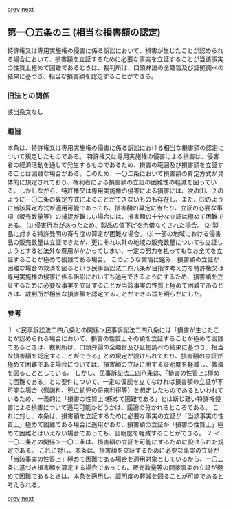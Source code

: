 [prev](/specific/markdowns/特許法/149_Mp-Ch_4-Se_2-At_105_2_12.md)
[next](/specific/markdowns/特許法/151_Mp-Ch_4-Se_2-At_105_4.md)
## 第一〇五条の三 (相当な損害額の認定)
特許権又は専用実施権の侵害に係る訴訟において、損害が生じたことが認められる場合において、損害額を立証するために必要な事実を立証することが当該事実の性質上極めて困難であるときは、裁判所は、口頭弁論の全趣旨及び証拠調べの結果に基づき、相当な損害額を認定することができる。

### 旧法との関係
該当条文なし

### 趣旨
本条は、特許権又は専用実施権の侵害に係る訴訟における相当な損害額の認定について規定したものである。
特許権又は専用実施権の侵害による損害は、侵害者の経済活動を通して発生するものであるため、損害の範囲及び損害額を立証することは困難な場合がある。このため、一〇二条において損害額の算定方式が具体的に規定されており、権利者による損害額の立証の困難性の軽減を図っている。しかしながら、特許権又は専用実施権の侵害による損害には、次の⑴、⑵のように一〇二条の算定方式によることができないものも存在し、また、⑶のように当該算定方式が適用可能であっても、損害額の算定に当たり、立証の必要な事項（販売数量等）の捕捉が難しい場合には、損害額の十分な立証は極めて困難である。
⑴ 侵害行為があったため、製品の値下げを余儀なくされた場合。
⑵ 製品に対する特許発明の寄与度の算定が困難な場合。
⑶ 一部の地域における侵害品の販売数量は立証できたが、更にそれ以外の地域の販売数量についても立証しようとすると法外な費用がかかってしまい、一定の努力を払ってもなお全てを立証することが極めて困難である場合。
このような実情に鑑み、損害額の立証が困難な場合の救済を図るという民事訴訟法二四八条が目指す考え方を特許権又は専用実施権の侵害に係る訴訟においても適用できるようにするため、損害額を立証するために必要な事実を立証することが当該事実の性質上極めて困難であるときは、裁判所が相当な損害額を認定することができる旨を明らかにした。

### 参考
１ ＜民事訴訟法二四八条との関係＞民事訴訟法二四八条には「損害が生じたことが認められる場合において、損害の性質上その額を立証することが極めて困難であるときは、裁判所は、口頭弁論の全趣旨及び証拠調べの結果に基づき、相当な損害額を認定することができる」との規定が設けられており、損害額の立証が極めて困難である場合については、損害額の立証に関する証明度を軽減し、救済を図ることとしている。
しかし、民事訴訟法二四八条は、「損害の性質上⁝⁝極めて困難である」との要件について、一定の仮説を立てなければ損害額の立証が不可能な場合（慰謝料、死亡幼児の将来利得等）を想定したものであるといわれているため、一義的に「損害の性質上⁝⁝極めて困難である」とは断じ難い特許権侵害による損害について適用可能かどうかは、議論の分かれるところである。
これに対し、本条は、損害額を立証するために必要な事実の立証が「当該事実の性質上」極めて困難である場合に適用があり、損害額の立証が「損害の性質上」極めて困難とはいえない場合であっても、証明度を軽減することができる。
２ ＜一〇二条との関係＞一〇二条は、損害額の立証を可能にするために設けられた規定である。
これに対し、本条は、損害額を立証するために必要な事実の立証が「当該事実の性質上」極めて困難である場合を適用対象としているから、一〇二条に基づき損害額を算定する場合であっても、販売数量等の間接事実の立証が極めて困難であるときは、本条を適用し、証明度の軽減を図ることが可能であると考えられる。

[prev](/specific/markdowns/特許法/149_Mp-Ch_4-Se_2-At_105_2_12.md)
[next](/specific/markdowns/特許法/151_Mp-Ch_4-Se_2-At_105_4.md)
